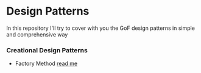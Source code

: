 # Design Patterns

In this repository I'll try to cover with you the GoF design patterns in simple and comprehensive way

### Creational Design Patterns

- Factory Method [read me](src/main/java/me/akkad/design_pattern/creational/factory_method/FactoryMethod.md)